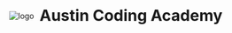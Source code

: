 <div style="display: flex; align-items: center">
  <img alt="logo" id="logo-img" src="https://en.gravatar.com/userimage/107370100/a08594145564536138dfaaf072c7b241.png" />
  <h1 style="margin: 0 10px;">
    <span id="logo-city">Austin</span>
    Coding Academy
  </h1>
</div>

<script type="text/javascript">
  var img, city, key;
  switch (window.location.host.split('.')[1]) {
    case 'houstontxcodingacademy':
      img = "https://en.gravatar.com/userimage/107370100/8929bf98bfb0323911888716a93da00b.png";
      city = "Houston";
      key = "houstontx";
      break;
    case 'sanantoniocodingacademy':
      img = "https://secure.gravatar.com/userimage/107370100/0918789e7818ad581794ec8ae0a889d8.png";
      city = "San Antonio";
      key = "sanantonio";
      break;
    case 'dallascodingacademy':
      img = "https://secure.gravatar.com/userimage/107370100/4e6f9d7f5c483b96ca3907d1929ea27c.png";
      city = "Dallas";
      key = "dallas";
      break;
    default:
      img = "https://en.gravatar.com/userimage/107370100/a08594145564536138dfaaf072c7b241.png";
      city = "Austin";
      key = "austin";
      break;
  }
  document.getElementById('logo-img').setAttribute('src', img);
  document.getElementById('logo-city').innerText = city;
  document.querySelector('link[rel="shortcut icon"]').setAttribute('href', 'gitbook/images/' + key + '.ico');
</script>
